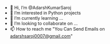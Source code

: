- 👋 Hi, I’m @AdarshKumarSaroj
- 👀 I’m interested in Python projects
- 🌱 I’m currently learning ...
- 💞️ I’m looking to collaborate on ...
- 📫 How to reach me "You Can Send Emails on adarshsaroj0007@gmail.com"

<!---
AdarshKumarSaroj/AdarshKumarSaroj is a ✨ special ✨ repository because its `README.md` (this file) appears on your GitHub profile.
You can click the Preview link to take a look at your changes.
--->
